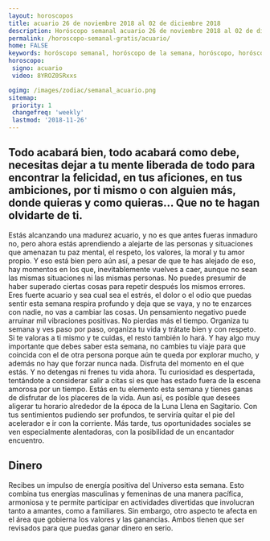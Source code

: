 ```yaml
---
layout: horoscopos
title: acuario 26 de noviembre 2018 al 02 de diciembre 2018 
description: Horóscopo semanal acuario 26 de noviembre 2018 al 02 de diciembre 2018. Todo acabará bien, todo acabará como debe, necesitas dejar a tu mente liberada de todo para encontrar la felicidad, en tus aficiones, en tus ambiciones, por ti mismo o con alguien más, donde quieras y como quieras… Que no te hagan olvidarte de ti.
permalink: /horoscopo-semanal-gratis/acuario/
home: FALSE
keywords: horóscopo semanal, horóscopo de la semana, horóscopo, horóscopo gratis,horóscopos, horóscopo esperanza gracia, horoscopos acuario la semana, horóscopos gratis, Tarot, Astrologia, Zodíaco, acuario, horoscopo gratis, semanal
horoscopo:
 signo: acuario
 video: 8YROZ0SRxxs

ogimg: /images/zodiac/semanal_acuario.png
sitemap:
 priority: 1
 changefreq: 'weekly'
 lastmod: '2018-11-26'
---
```




## Todo acabará bien, todo acabará como debe, necesitas dejar a tu mente liberada de todo para encontrar la felicidad, en tus aficiones, en tus ambiciones, por ti mismo o con alguien más, donde quieras y como quieras… Que no te hagan olvidarte de ti.

Estás alcanzando una madurez acuario, y no es que antes fueras inmaduro no, pero ahora estás aprendiendo a alejarte de las personas y situaciones que amenazan tu paz mental, el respeto, los valores, la moral y tu amor propio. Y eso está bien pero aún así, a pesar de que te has alejado de eso, hay momentos en los que, inevitablemente vuelves a caer, aunque no sean las mismas situaciones ni las mismas personas. No puedes presumir de haber superado ciertas cosas para repetir después los mismos errores. Eres fuerte acuario y sea cual sea el estrés, el dolor o el odio que puedas sentir esta semana respira profundo y deja que se vaya, y no te enzarces con nadie, no vas a cambiar las cosas. Un pensamiento negativo puede arruinar mil vibraciones positivas. No pierdas más el tiempo. Organiza tu semana y ves paso por paso, organiza tu vida y trátate bien y con respeto. Si te valoras a ti mismo y te cuidas, el resto también lo hará. Y hay algo muy importante que debes saber esta semana, no cambies tu viaje para que coincida con el de otra persona porque aún te queda por explorar mucho, y además no hay que forzar nunca nada. Disfruta del momento en el que estás. Y no detengas ni frenes tu vida ahora.
Tu curiosidad es despertada, tentándote a considerar salir a citas si es que has estado fuera de la escena amorosa por un tiempo. Estás en tu elemento esta semana y tienes ganas de disfrutar de los placeres de la vida. Aun así, es posible que desees aligerar tu horario alrededor de la época de la Luna Llena en Sagitario. Con tus sentimientos pudiendo ser profundos, te serviría quitar el pie del acelerador e ir con la corriente. Más tarde, tus oportunidades sociales se ven especialmente alentadoras, con la posibilidad de un encantador encuentro.

## Dinero

Recibes un impulso de energía positiva del Universo esta semana. Esto combina tus energías masculinas y femeninas de una manera pacífica, armoniosa y te permite participar en actividades divertidas que involucran tanto a amantes, como a familiares. Sin embargo, otro aspecto te afecta en el área que gobierna los valores y las ganancias. Ambos tienen que ser revisados para que puedas ganar dinero en serio.